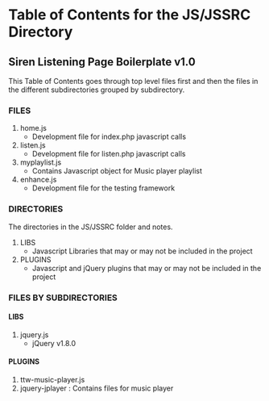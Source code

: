 # Table of Contents for the JS/JSSRC Directory #
## Siren Listening Page Boilerplate v1.0 ##
This Table of Contents goes through top level files first and then the files in the different subdirectories grouped by subdirectory.

### FILES ###
1. home.js
	- Development file for index.php javascript calls
2. listen.js
	- Development file for listen.php javascript calls
3. myplaylist.js
	- Contains Javascript object for Music player playlist
4. enhance.js
	- Development file for the testing framework


### DIRECTORIES ###
The directories in the JS/JSSRC folder and notes.

1. LIBS
	- Javascript Libraries that may or may not be included in the project
2. PLUGINS
	- Javascript and jQuery plugins that may or may not be included in the project



### FILES BY SUBDIRECTORIES ###

#### LIBS ####
1. jquery.js
	- jQuery v1.8.0


#### PLUGINS ####
1. ttw-music-player.js 
2. jquery-jplayer : Contains files for music player


